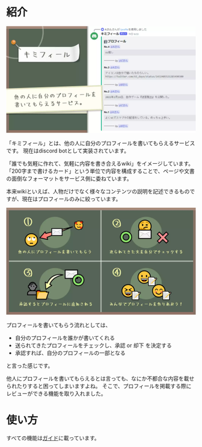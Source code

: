 # 紹介

![紹介](page2.webp)

「キミフィール」とは、他の人に自分のプロフィールを書いてもらえるサービスです。 現在はdiscord botとして実装されています。

「誰でも気軽に作れて、気軽に内容を書き合えるwiki」をイメージしています。 「200字まで書けるカード」という単位で内容を構成することで、ページや文書の面倒なフォーマットをサービス側に委ねています。

本来wikiといえば、人物だけでなく様々なコンテンツの説明を記述できるものですが、現在はプロフィールのみに絞っています。

![紹介](page3.webp)

プロフィールを書いてもらう流れとしては、

- 自分のプロフィールを誰かが書いてくれる
- 送られてきたプロフィールをチェックし、承認 or 却下 を決定する
- 承認すれば、自分のプロフィールの一部となる

と言った感じです。

他人にプロフィールを書いてもらえるとは言っても、なにか不都合な内容を載せられたりすると困ってしまいますよね。 そこで、プロフィールを掲載する際にレビューができる機能を取り入れました。

# 使い方

すべての機能は[ガイド](https://kimifile.notion.site/473ae50d379048a39fe76437bf1c4b1c)に載っています。
